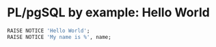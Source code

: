 # PL/pgSQL by example: Hello World

```sql
RAISE NOTICE 'Hello World';
RAISE NOTICE 'My name is %', name;
```
